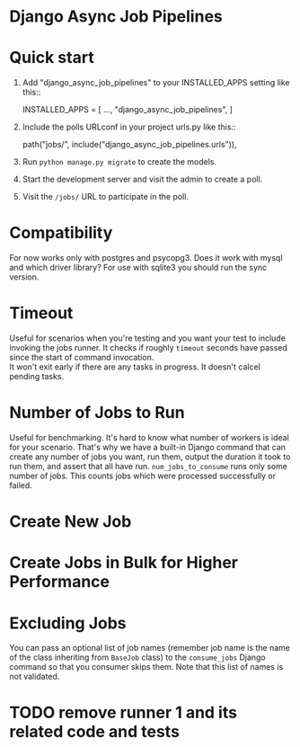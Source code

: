# Django Async Job Pipelines

# Quick start

1. Add "django_async_job_pipelines" to your INSTALLED_APPS setting like this::

    INSTALLED_APPS = [
        ...,
        "django_async_job_pipelines",
    ]

2. Include the polls URLconf in your project urls.py like this::

    path("jobs/", include("django_async_job_pipelines.urls")),

3. Run `python manage.py migrate` to create the models.

4. Start the development server and visit the admin to create a poll.

5. Visit the `/jobs/` URL to participate in the poll.

# Compatibility
For now works only with postgres and psycopg3. Does it work with mysql and which driver library?
For use with sqlite3 you should run the sync version.

# Timeout
Useful for scenarios when you're testing and you want your test to include invoking the jobs runner.
It checks if roughly `timeout` seconds have passed since the start of command invocation.  
It won't exit early if there are any tasks in progress. It doesn't calcel pending tasks.

# Number of Jobs to Run
Useful for benchmarking. It's hard to know what number of workers is ideal for your scenario. That's why we have a built-in Django command that can create any number of jobs you want, run them, output the duration it took to run them, and assert that all have run.
`num_jobs_to_consume` runs only some number of jobs. This counts jobs which were processed successfully or failed.

# Create New Job

# Create Jobs in Bulk for Higher Performance

# Excluding Jobs
You can pass an optional list of job names (remember job name is the name of the class inheriting from `BaseJob` class) to the `consume_jobs` Django command so that you consumer skips them.
Note that this list of names is not validated.


# TODO remove runner 1 and its related code and tests

